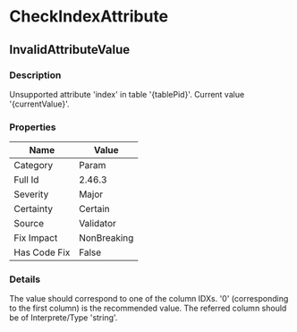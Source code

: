 ﻿---  
uid: Validator_2_46_3  
---

# CheckIndexAttribute

## InvalidAttributeValue

### Description

Unsupported attribute 'index' in table '{tablePid}'. Current value '{currentValue}'.

### Properties

| Name         | Value       |
| ------------ | ----------- |
| Category     | Param       |
| Full Id      | 2.46.3      |
| Severity     | Major       |
| Certainty    | Certain     |
| Source       | Validator   |
| Fix Impact   | NonBreaking |
| Has Code Fix | False       |

### Details

The value should correspond to one of the column IDXs. '0' (corresponding to the first column) is the recommended value. The referred column should be of Interprete\/Type 'string'.
